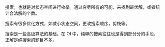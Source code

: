 搜索，也就是对状态空间进行枚举。通过穷尽所有的可能，来找到最优解，或者统计合法解的个数。

搜索有很多优化方式，如减小状态空间，更改搜索顺序，剪枝等。

搜索是一些高级算法的基础，在 OI 中，纯粹的搜索往往也是得到部分分的手段，正解是纯搜索的题目不多。
